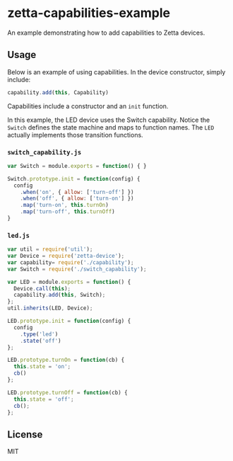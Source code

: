 # zetta-capabilities-example

An example demonstrating how to add capabilities to Zetta devices.

## Usage

Below is an example of using capabilities.  In the device constructor, simply include:

```js
capability.add(this, Capability)
```

Capabilities include a constructor and an `init` function.

In this example, the LED device uses the Switch capability.  Notice the `Switch` defines the state machine and maps to function names.  The `LED` actually implements those transition functions.

### `switch_capability.js`

```js
var Switch = module.exports = function() { }

Switch.prototype.init = function(config) {
  config
    .when('on', { allow: ['turn-off'] })
    .when('off', { allow: ['turn-on'] })
    .map('turn-on', this.turnOn)
    .map('turn-off', this.turnOff)
}
```

### `led.js`

```js
var util = require('util');
var Device = require('zetta-device');
var capability= require('./capability');
var Switch = require('./switch_capability');

var LED = module.exports = function() {
  Device.call(this);
  capability.add(this, Switch);
};
util.inherits(LED, Device);

LED.prototype.init = function(config) {
  config
    .type('led')
    .state('off')
};

LED.prototype.turnOn = function(cb) {
  this.state = 'on';
  cb()
};

LED.prototype.turnOff = function(cb) {
  this.state = 'off';
  cb();
};
```

## License

MIT

